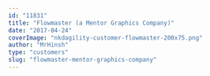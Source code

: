 ```yaml
---
id: "11831"
title: "Flowmaster (a Mentor Graphics Company)"
date: "2017-04-24"
coverImage: "nkdagility-customer-flowmaster-200x75.png"
author: "MrHinsh"
type: "customers"
slug: "flowmaster-mentor-graphics-company"
---
```




